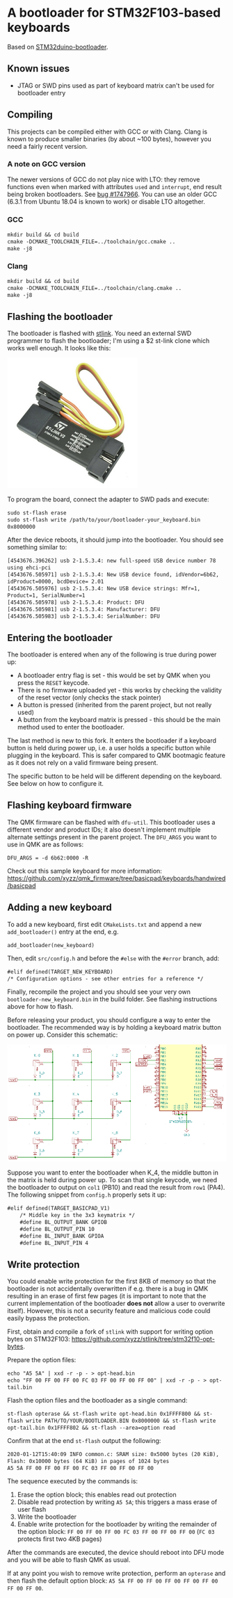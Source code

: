 # A bootloader for STM32F103-based keyboards

Based on [STM32duino-bootloader](https://github.com/rogerclarkmelbourne/STM32duino-bootloader).

## Known issues

- JTAG or SWD pins used as part of keyboard matrix can't be used for bootloader entry

## Compiling

This projects can be compiled either with GCC or with Clang. Clang is known to produce smaller binaries (by about ~100 bytes), however you need a fairly recent version.

### A note on GCC version

The newer versions of GCC do not play nice with LTO: they remove functions even when marked with attributes `used` and `interrupt`, end result being broken bootloaders. See [bug #1747966](https://bugs.launchpad.net/gcc-arm-embedded/+bug/1747966). You can use an older GCC (6.3.1 from Ubuntu 18.04 is known to work) or disable LTO altogether.

### GCC

```
mkdir build && cd build
cmake -DCMAKE_TOOLCHAIN_FILE=../toolchain/gcc.cmake ..
make -j8
```

### Clang

```
mkdir build && cd build
cmake -DCMAKE_TOOLCHAIN_FILE=../toolchain/clang.cmake ..
make -j8
```

## Flashing the bootloader

The bootloader is flashed with [stlink](https://github.com/texane/stlink). You need an external SWD programmer to flash the bootloader; I'm using a $2 st-link clone which works well enough. It looks like this:

![](/img/stlink.jpg)

To program the board, connect the adapter to SWD pads and execute:

```
sudo st-flash erase
sudo st-flash write /path/to/your/bootloader-your_keyboard.bin 0x8000000
```

After the device reboots, it should jump into the bootloader. You should see something similar to:

```
[4543676.396262] usb 2-1.5.3.4: new full-speed USB device number 78 using ehci-pci
[4543676.505971] usb 2-1.5.3.4: New USB device found, idVendor=6b62, idProduct=0000, bcdDevice= 2.01
[4543676.505976] usb 2-1.5.3.4: New USB device strings: Mfr=1, Product=1, SerialNumber=1
[4543676.505978] usb 2-1.5.3.4: Product: DFU
[4543676.505981] usb 2-1.5.3.4: Manufacturer: DFU
[4543676.505983] usb 2-1.5.3.4: SerialNumber: DFU
```

## Entering the bootloader

The bootloader is entered when any of the following is true during power up:

- A bootloader entry flag is set - this would be set by QMK when you press the `RESET` keycode.
- There is no firmware uploaded yet - this works by checking the validity of the reset vector (only checks the stack pointer)
- A button is pressed (inherited from the parent project, but not really used)
- A button from the keyboard matrix is pressed - this should be the main method used to enter the bootloader.

The last method is new to this fork. It enters the bootloader if a keyboard button is held during power up, i.e. a user holds a specific button while plugging in the keyboard. This is safer compared to QMK bootmagic feature as it does not rely on a valid firmware being present.

The specific button to be held will be different depending on the keyboard. See below on how to configure it.

## Flashing keyboard firmware

The QMK firmware can be flashed with `dfu-util`. This bootloader uses a different vendor and product IDs; it also doesn't implement multiple alternate settings present in the parent project. The `DFU_ARGS` you want to use in QMK are as follows:

```
DFU_ARGS = -d 6b62:0000 -R
```

Check out this sample keyboard for more information: https://github.com/xyzz/qmk_firmware/tree/basicpad/keyboards/handwired/basicpad

## Adding a new keyboard

To add a new keyboard, first edit `CMakeLists.txt` and append a new `add_bootloader()` entry at the end, e.g.

```
add_bootloader(new_keyboard)
```

Then, edit `src/config.h` and before the `#else` with the `#error` branch, add:

```
#elif defined(TARGET_NEW_KEYBOARD)
/* Configuration options - see other entries for a reference */
```

Finally, recompile the project and you should see your very own `bootloader-new_keyboard.bin` in the build folder. See flashing instructions above for how to flash.

Before releasing your product, you should configure a way to enter the bootloader. The recommended way is by holding a keyboard matrix button on power up. Consider this schematic:

![](/img/schematic.png)

Suppose you want to enter the bootloader when K_4, the middle button in the matrix is held during power up. To scan that single keycode, we need the bootloader to output on `col1` (PB10) and read the result from `row1` (PA4). The following snippet from `config.h` properly sets it up:

```
#elif defined(TARGET_BASICPAD_V1)
    /* Middle key in the 3x3 keymatrix */
    #define BL_OUTPUT_BANK GPIOB
    #define BL_OUTPUT_PIN 10
    #define BL_INPUT_BANK GPIOA
    #define BL_INPUT_PIN 4
```

## Write protection

You could enable write protection for the first 8KB of memory so that the bootloader is not accidentally overwritten if e.g. there is a bug in QMK resulting in an erase of first few pages (it is important to note that the current implementation of the bootloader **does not** allow a user to overwrite itself). However, this is not a security feature and malicious code could easily bypass the protection.

First, obtain and compile a fork of `stlink` with support for writing option bytes on STM32F103: https://github.com/xyzz/stlink/tree/stm32f10-opt-bytes.

Prepare the option files:

```
echo "A5 5A" | xxd -r -p - > opt-head.bin
echo "FF 00 FF 00 FF 00 FC 03 FF 00 FF 00 FF 00" | xxd -r -p - > opt-tail.bin
```

Flash the option files and the bootloader as a single command:

```
st-flash opterase && st-flash write opt-head.bin 0x1FFFF800 && st-flash write PATH/TO/YOUR/BOOTLOADER.BIN 0x8000000 && st-flash write opt-tail.bin 0x1FFFF802 && st-flash --area=option read
```

Confirm that at the end `st-flash` output the following:

```
2020-01-12T15:40:09 INFO common.c: SRAM size: 0x5000 bytes (20 KiB), Flash: 0x10000 bytes (64 KiB) in pages of 1024 bytes
A5 5A FF 00 FF 00 FF 00 FC 03 FF 00 FF 00 FF 00
```

The sequence executed by the commands is:

1) Erase the option block; this enables read out protection
2) Disable read protection by writing `A5 5A`; this triggers a mass erase of user flash
3) Write the bootloader
4) Enable write protection for the bootloader by writing the remainder of the option block: `FF 00 FF 00 FF 00 FC 03 FF 00 FF 00 FF 00` (`FC 03` protects first two 4KB pages)

After the commands are executed, the device should reboot into DFU mode and you will be able to flash QMK as usual.

If at any point you wish to remove write protection, perform an `opterase` and then flash the default option block: `A5 5A FF 00 FF 00 FF 00 FF 00 FF 00 FF 00 FF 00`.
